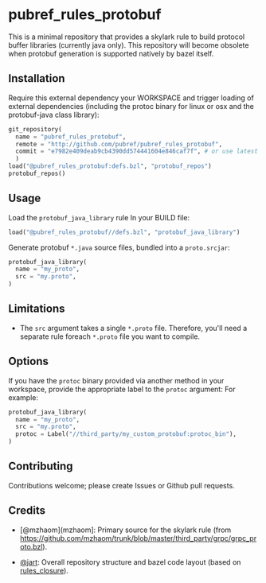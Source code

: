 # pubref_rules_protobuf

This is a minimal repository that provides a skylark rule to build
protocol buffer libraries (currently java only).  This repository will
become obsolete when protobuf generation is supported natively by
bazel itself.

## Installation

Require this external dependency your WORKSPACE and trigger loading of
external dependencies (including the protoc binary for linux or osx
and the protobuf-java class library):

```python
git_repository(
  name = "pubref_rules_protobuf",
  remote = "http://github.com/pubref/pubref_rules_protobuf",
  commit = "e7982e409deab9cb4390dd574441604e846caf7f", # or use latest commit-id
  )
load("@pubref_rules_protobuf:defs.bzl", "protobuf_repos")
protobuf_repos()
```

## Usage

Load the `protobuf_java_library` rule In your BUILD file:

```python
load("@pubref_rules_protobuf//defs.bzl", "protobuf_java_library")
```

Generate protobuf `*.java` source files, bundled into a
`proto.srcjar`:

```python
protobuf_java_library(
  name = "my_proto",
  src = "my.proto",
)
```

## Limitations

* The `src` argument takes a single `*.proto` file.  Therefore, you'll
  need a separate rule foreach `*.proto` file you want to compile.

## Options

If you have the `protoc` binary provided via another method in your
workspace, provide the appropriate label to the `protoc` argument: For
example:

```python
protobuf_java_library(
  name = "my_proto",
  src = "my.proto",
  protoc = Label("//third_party/my_custom_protobuf:protoc_bin"),
)
```

## Contributing

Contributions welcome; please create Issues or Github pull requests.

## Credits

* [@mzhaom](mzhaom]: Primary source for the skylark rule (from
  <https://github.com/mzhaom/trunk/blob/master/third_party/grpc/grpc_proto.bzl>).

* [@jart][jart]: Overall repository structure and bazel code layout
  (based on [rules_closure]).

[jart]: http://github.com/jart "Justine Tunney"
[rules_closure]: http://github.com/bazelbuild/rules_closure "Rules Closure"
